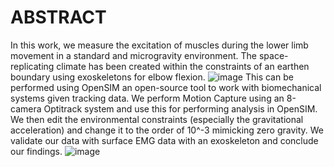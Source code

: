 # ABSTRACT
In this work, we measure the excitation of muscles during the lower limb movement in a standard and 
microgravity environment. The space-replicating climate has been created within the 
constraints of an earthen boundary using exoskeletons for elbow flexion. 
![image](https://github.com/ShreyasDevesh/Microgravity-Simulation-with-openSIM/assets/77879410/2e1a4ad6-12d7-4754-88c3-6e5a30948e60)
This can be performed using OpenSIM an open-source tool to work with biomechanical systems given tracking data.
We perform Motion Capture using an 8-camera Optitrack system and use this for performing analysis in OpenSIM. We then edit the environmental constraints 
(especially the gravitational acceleration) and change it to the order of 10^-3 mimicking zero gravity. We validate our data with surface EMG data with an 
exoskeleton and conclude our findings. 
![image](https://github.com/ShreyasDevesh/Microgravity-Simulation-with-openSIM/assets/77879410/c07fd874-ed95-4832-9730-c490b2c56730)
